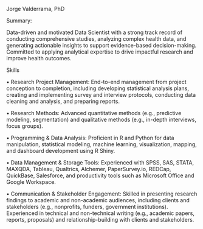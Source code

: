 Jorge Valderrama, PhD

Summary:

Data-driven and motivated Data Scientist with a strong track record of conducting comprehensive studies, analyzing complex health data, and generating actionable insights to support evidence-based decision-making. Committed to applying analytical expertise to drive impactful research and improve health outcomes.


Skills

•	Research Project Management: End-to-end management from project conception to completion, including developing statistical analysis plans, creating and implementing survey and interview protocols, conducting data cleaning and analysis, and preparing reports.

•	Research Methods: Advanced quantitative methods (e.g., predictive modeling, segmentation) and qualitative methods (e.g., in-depth interviews, focus groups).

•	Programming & Data Analysis: Proficient in R and Python for data manipulation, statistical modeling, machine learning, visualization, mapping, and dashboard development using R Shiny.

•	Data Management & Storage Tools: Experienced with SPSS, SAS, STATA, MAXQDA, Tableau, Qualtrics, Alchemer, PaperSurvey.io, REDCap, QuickBase, Salesforce, and productivity tools such as Microsoft Office and Google Workspace.

•	Communication & Stakeholder Engagement: Skilled in presenting research findings to academic and non-academic audiences, including clients and stakeholders (e.g., nonprofits, funders, government institutions). Experienced in technical and non-technical writing (e.g., academic papers, reports, proposals) and relationship-building with clients and stakeholders.




  

<!---
jayv519/jayv519 is a ✨ special ✨ repository because its `README.md` (this file) appears on your GitHub profile.
You can click the Preview link to take a look at your changes.
--->

